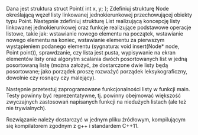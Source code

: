 Dana jest struktura struct Point{ int x, y; }; Zdefiniuj strukturę Node określającą węzeł listy linkowanej jednokierunkowej przechowującej obiekty typu Point. Następnie zdefiniuj strukturę List realizującą koncepcję listy linkowanej jednokierunkowej oraz funkcje realizujące podstawowe operacje listowe, takie jak: wstawianie nowego elementu na początek, wstawianie nowego elementu na koniec, wstawianie elementu za pierwszym wystąpieniem podanego elementu (sygnatura: void insert(Node* node, Point point)), sprawdzanie, czy lista jest pusta, wypisywanie na ekran elementów listy oraz algorytm scalania dwóch posortowanych list w jedną posortowaną listę (można założyć, że dostarczone dwie listy będą posortowane; jako porządek proszę rozważyć porządek leksykograficzny, dowolnie czy rosnący czy malejący).

Następnie przetestuj zaprogramowane funkcjonalności listy w funkcji main. Testy powinny być reprezentatywne, tj. powinny obejmować większość zwyczajnych zastosowań napisanych funkcji na niedużych listach (ale też nie trywialnych). 

Rozwiązanie należy dostarczyć w jednym pliku źródłowym, kompilującym się kompilatorem zgodnym z g++ i standardem C++11. 
